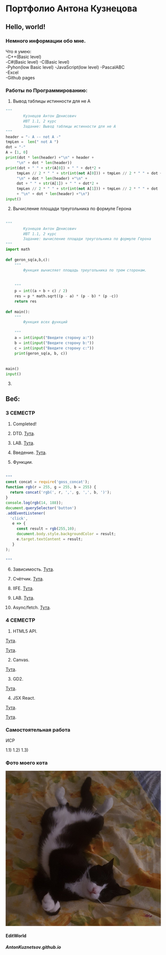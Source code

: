 # Портфолио Антона Кузнецова
## Hello, world!
### Немного информации обо мне.
Что я умею:  
-C++(Basic level)  
-С#(Basic level)
-С(Basic level)  
-Pyhon(low Basic level)
-JavaScript(low level)
-PascalABC  
-Excel  
-Github pages  
### Работы по Программированию:
1. Вывод таблицы истинности для не A   

```Python  
"""
		Кузнецов Антон Денисович 
		ИВТ 1.1, 2 курс
		Задание: Вывод таблицы истинности для не A  
"""
header = "- A -- not A -"
tmpLen =  len(" not A ")
dot = "-"
A = [1, 0]
print(dot * len(header) +"\n" + header + 
     "\n" + dot * len(header))
print(dot + " " + str(A[0]) + " " + dot*2 +
	 tmpLen // 2 * " " + str(int(not A[0])) + tmpLen // 2 * " " + dot +
	 "\n" + dot * len(header) +"\n" +
	 dot + " " + str(A[1]) + " " + dot*2 +
	 tmpLen // 2 * " " + str(int(not A[1])) + tmpLen // 2 * " " + dot 
	 + "\n" + dot * len(header) +"\n")
input()  

```

2. Вычисление площади треугольника по формуле Герона

```Python  

"""
		Кузнецов Антон Денисович 
		ИВТ 1.1, 2 курс
		Задание: вычисление площади треугольника по формуле Герона
"""
import math

def geron_sq(a,b,c):
	"""
		Функция вычисляет площадь треугольника по трем сторонам.


	"""
	p = int((a + b + c) / 2)
	res = p * math.sqrt((p - a) * (p - b) * (p -c))
	return res

def main():
	"""
		Функция всех функций
		
	"""
	a = int(input("Введите сторону a:"))
	b = int(input("Введите сторону b:"))
	c = int(input("Введите сторону c:"))
	print(geron_sq(a, b, c))


main()
input()  

```
3.

## Веб:
### 3 СЕМЕСТР

1) Completed!

2) DTD.
[Тута](https://github.com/Fourwqw/AntonKuznetsov.github.io/tree/master/part2).

3) LAB.
[Тута](https://github.com/Fourwqw/AntonKuznetsov.github.io/tree/master/part2).

4) Введение.
[Тута](https://kodaktor.ru/task_18c81).

5) Функции. 

```JavaScript 

"""
const concat = require('goss_concat');
function rgb(r = 255, g = 255, b = 255) {
  return concat('rgb(', r, ',', g, ',', b, ')');
}
console.log(rgb(14, 188)); 
document.querySelector('button')
.addEventListener(
  'click',
   e => {
     const result = rgb(255,10);
     document.body.style.backgroundColor = result;
     e.target.textContent = result; 
   }
);

"""

```
6) Зависимость.
[Тута](https://kodaktor.ru/task_func_8589b).

7) Счётчик.
[Тута](https://kodaktor.ru/2c4cefb_bbbd4).

8) IIFE.
[Тута](https://kodaktor.ru/16102018_8cd7e).

9) LAB.
[Тута](https://kodaktor.ru/08fd736_140f4).

10) Async/fetch. 
[Тута](https://kodaktor.ru/13112018_04372).

### 4 СЕМЕСТР

1) HTML5 API.

[Тута](https://kodaktor.ru/be8e0d3_368bd).

[Тута](https://kodaktor.ru/custom_39cb4).

2) Canvas.

[Тута](https://kodaktor.ru/3b1c96e_a3ff8).

3) GD2. 

[Тута](https://kodaktor.ru/30_4ce74).

4) JSX React.

[Тута](https://react-ev3dxr.stackblitz.io).

[Тута](https://stackblitz.com/edit/react-ev3dxr).

### Самостоятельная работа

ИСР

1.1) 
1.2)
1.3)

### Фото моего кота
![MyCat](руби.jpg "Mimimi")
#### EditWorld
##### AntonKuznetsov.github.io
